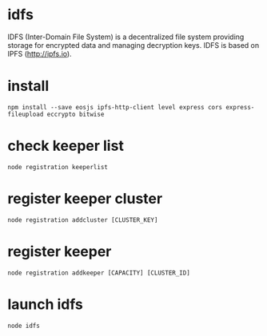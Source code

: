 # idfs
IDFS (Inter-Domain File System) is a decentralized file system providing storage for encrypted data and managing decryption keys.
IDFS is based on IPFS (http://ipfs.io).

# install
    npm install --save eosjs ipfs-http-client level express cors express-fileupload eccrypto bitwise

# check keeper list
    node registration keeperlist

# register keeper cluster
    node registration addcluster [CLUSTER_KEY]

# register keeper
    node registration addkeeper [CAPACITY] [CLUSTER_ID]

# launch idfs
    node idfs
